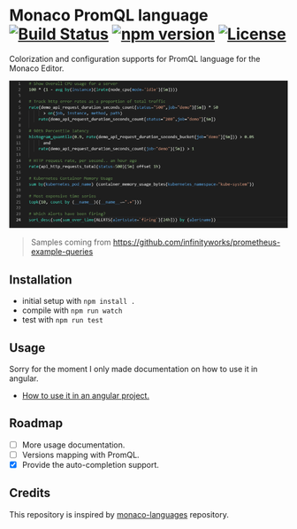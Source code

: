 # Monaco PromQL language [![Build Status](https://dev.azure.com/celiangarcia1/monaco-languages-promql/_apis/build/status/celian-garcia.monaco-languages-promql?branchName=master)](https://dev.azure.com/celiangarcia1/monaco-languages-promql/_build/latest?definitionId=1&branchName=master) [![npm version](https://badge.fury.io/js/monaco-languages-promql.svg)](https://badge.fury.io/js/monaco-languages-promql) [![License](https://img.shields.io/:license-mit-blue.svg)](LICENSE.md)

Colorization and configuration supports for PromQL language for the Monaco Editor.

![Display samples](./docs/samples.png)
> Samples coming from https://github.com/infinityworks/prometheus-example-queries

## Installation

* initial setup with `npm install .`
* compile with `npm run watch`
* test with `npm run test`

## Usage
Sorry for the moment I only made documentation on how to use it in angular.
- [How to use it in an angular project.](docs/angular_integration.md)

## Roadmap
- [ ] More usage documentation.
- [ ] Versions mapping with PromQL.
- [x] Provide the auto-completion support.
 
## Credits
This repository is inspired by [monaco-languages](https://github.com/microsoft/monaco-languages) repository.
